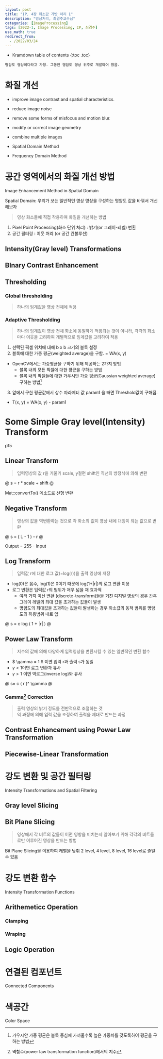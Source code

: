 ```yaml
---
layout: post
title: "IP, 4장 화소값 기반 처리 1"
description: "영상처리, 최경주교수님"
categories: [ImageProcessing]
tags: [2022-1, Image Processing, IP, 최경주]
use_math: true
redirect_from:
  - /2022/03/24
---
```


* Kramdown table of contents
{:toc .toc} 

`명암도 영상이다라고 가정. 그동안 명암도 영상 위주로 개발되어 왔음.`

# 화질 개선

- improve image contrast and spatial characteristics. 
- reduce image noise 
- remove some forms of misfocus and motion blur. 
- modify or correct image geometry 
- combine multiple images

- Spatial Domain Method
- Frequency Domain Method

# 공간 영역에서의 화질 개선 방법

Image Enhancement Method in Spatial Domain

Spatial Domain: 우리가 보는 일반적인 영상
영상을 구성하는 명암도 값을 바꿔서 개선해보자

> 영상 화소들에 직접 작용하여 화질을 개선하는 방법

1. Pixel Point Processing(화소 단위 처리) : 밝기(or 그레이-레벨) 변환
2. 공간 필터링 : 이웃 처리 (or 공간 컨볼루션)


## Intensity(Gray level) Transformations



## BInary Contrast Enhancement

## Thresholding

### Global thresholding

> 하나의 임계값을 영상 전체에 적용

### Adaptive Thresholding

> 하나의 임계값이 영상 전체 화소에 동일하게 적용되는 것이 아니라, <red>각각의 화소마다 이웃을 고려</red>하여 개별적으로 임계값을 고려하여 적용

1. 선택된 픽셀 위치에 대해 b x b 크기의 블록 설정
2. 블록에 대한 가중 평균(weighted average)을 구함. = WA(x, y)
  - OpenCV에서는 가중평균을 구하기 위해 제공하는 2가지 방법
    - 블록 내의 모든 픽셀에 대한 평균을 구하는 방법
    - 블록 내의 픽셀들에 대한 가우시안 가중 평균(Gaussian weighted average)구하는 방법[^Gaussian]
3. 앞에서 구한 평균값에서 상수 파라메터 값 param1 을 빼면 Threshold값이 구해짐.
  - T(x, y) = WA(x, y) - param1

[^Gaussian]: 가우시안 가중 평균은 블록 중심에 가까울수록 높은 가중치를 갖도록하여 평균을 구하는 방법

# Some Simple Gray level(Intensity) Transform

p15

## Linear Transform

> 입력영상의 값 r을 기울기 scale, y절편 shift인 직선의 방정식에 의해 변환

@
s = r * scale + shift
@

Mat::convertTo() 메소드로 선형 변환



## Negative Transform

> 영상의 값을 역변환하는 것으로 각 화소의 값이 영상 내에 대칭이 되는 값으로 변환

@
s = ( L - 1 ) – r
@

Output = 255 - Input

## Log Transform 

> 입력값 r에 대한 로그 값(=log(r))을 출력 영상에 저장

- log(0)은 음수, log(1)은 0이기 때문에 log(1+|r|)의 로그 변환 이용
- 로그 변환은 입력값 r의 범위가 매우 넓을 때 효과적
  - 여러 가지 이산 변환 (discrete-transform)들을 거친 디지털 영상의 경우 간혹 그레이 레벨의 최대 값을 초과하는 값들이 발생
  - 명암도의 최대값을 초과하는 값들이 발생하는 경우 화소값의 동적 범위를 명암도의 허용범위 내로 압

@
s = c log ( 1 + |r| ) 
@

## Power Law Transform

> 지수의 값에 의해 다양하게 입력영상을 변환시킬 수 있는 일반적인 변환 함수

- $ \gamma = 1 $ 이면 입력 r과 출력 s가 동일
- $\gamma < 1$이면 로그 변환과 유사
- $\gamma > 1$ 이면 역로그(inverse log)와 유사

@
s= c ( r )^ \gamma
@

### Gamma[^gamma] Correction

> 출력 영상의 밝기 정도를 전반적으로 조절하는 것           
> 역 과정에 의해 입력 값을 조정하여 출력을 제대로 만드는 과정

[^gamma]: 멱함수(power law transformation function)에서의 지수


## Contrast Enhancement using Power Law Transformation

## Piecewise-Linear Transformation

# 강도 변환 및 공간 필터링
Intensity Transformations and Spatial Filtering


## Gray level Slicing

## Bit Plane Slicing

> 영상에서 각 비트의 값들이 어떤 영향을 미치는지 알아보기 위해 각각의 비트들로만 이루어진 영상을 만드는 방법

Bit Plane Slicing을 이용하여 레벨을 낮춰 2 level, 4 level, 8 level, 16 level로 줄일 수 있음


# 강도 변환 함수
 Intensity Transformation Functions

## Arithemeticc Operation

### Clamping

### Wraping

## Logic Operation



# 연결된 컴포넌트
 Connected Components
# 색공간
 Color Space

